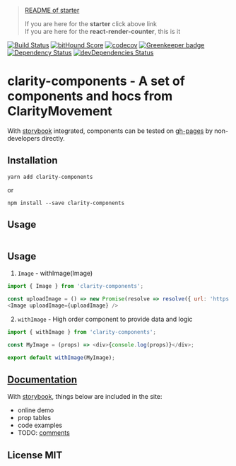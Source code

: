 <blockquote>
  <!-- This <blockquote> will be hidden in gh-pages, because it's no gonna work there and there's better menue -->
  <a href="https://github.com/Stupidism/stupid-rc-starter/tree/master/starter">README of starter</a> 
  <p>
    If you are here for the <strong>starter</strong> click above link</br>
    If you are here for the <strong>react-render-counter</strong>, this is it</br>
  </p>
  <!-- 
    You can remove this after you started.  
    For the convenience of merging, README.md below is all yours, I will try my best not to change them.
    Also, you should change docs/starter.md as little as you can to avoid conflicts.
   -->
</blockquote>

[![Build Status](https://travis-ci.org/Claritymovement/clarity-components.svg?branch=master)](https://travis-ci.org/Claritymovement/clarity-components) 
[![bitHound Score](https://www.bithound.io/github/Claritymovement/clarity-components/badges/score.svg)](https://www.bithound.io/github/Claritymovement/clarity-components) 
[![codecov](https://codecov.io/gh/Claritymovement/clarity-components/branch/master/graph/badge.svg)](https://codecov.io/gh/Claritymovement/clarity-components) 
[![Greenkeeper badge](https://badges.greenkeeper.io/claritymovement/clarity-components.svg)](https://greenkeeper.io/) 
[![Dependency Status](https://david-dm.org/Claritymovement/clarity-components.svg)](https://david-dm.org/Claritymovement/clarity-components) 
[![devDependencies Status](https://david-dm.org/Claritymovement/clarity-components/dev-status.svg)](https://david-dm.org/Claritymovement/clarity-components?type=dev)

# clarity-components - A set of components and hocs from ClarityMovement
With [storybook](https://github.com/storybooks/storybook) integrated, components can be tested on [gh-pages](https://claritymovement.github.io/clarity-components/storybook) by non-developers directly.

## Installation
```
yarn add clarity-components
```
or
```
npm install --save clarity-components
```

## Usage
```js
```

## Usage
1. `Image` - withImage(Image)

  ```js
  import { Image } from 'clarity-components';
  
  const uploadImage = () => new Promise(resolve => resolve({ url: 'https://img-url' }));
  <Image uploadImage={uploadImage} />
  ```

2. `withImage` - High order component to provide data and logic

  ```js
  import { withImage } from 'clarity-components';
  
  const MyImage = (props) => <div>{console.log(props)}</div>;
  
  export default withImage(MyImage);
  ```

## [Documentation](https://claritymovement.github.io/clarity-components/)

With [storybook](https://storybooks.js.org), things below are included in the site:
- online demo
- prop tables
- code examples
- TODO: [comments](https://github.com/storybooks/storybook/blob/master/addons/comments)

## License MIT
